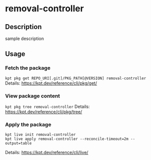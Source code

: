 # removal-controller

## Description
sample description

## Usage

### Fetch the package
`kpt pkg get REPO_URI[.git]/PKG_PATH[@VERSION] removal-controller`
Details: https://kpt.dev/reference/cli/pkg/get/

### View package content
`kpt pkg tree removal-controller`
Details: https://kpt.dev/reference/cli/pkg/tree/

### Apply the package
```
kpt live init removal-controller
kpt live apply removal-controller --reconcile-timeout=2m --output=table
```
Details: https://kpt.dev/reference/cli/live/
